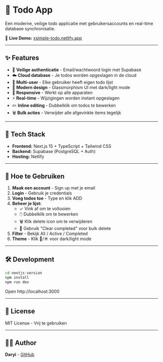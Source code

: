 # 📝 Todo App

Een moderne, veilige todo applicatie met gebruikersaccounts en real-time database synchronisatie.

🔗 **Live Demo:** [xsimple-todo.netlify.app](https://xsimple-todo.netlify.app)

---

## ✨ Features

- 🔐 **Veilige authenticatie** - Email/wachtwoord login met Supabase
- ☁️ **Cloud database** - Je todos worden opgeslagen in de cloud
- 👥 **Multi-user** - Elke gebruiker heeft eigen todo lijst
- 🎨 **Modern design** - Glassmorphism UI met dark/light mode
- 📱 **Responsive** - Werkt op alle apparaten
- ⚡ **Real-time** - Wijzigingen worden instant opgeslagen
- ✏️ **Inline editing** - Dubbelklik om todos te bewerken
- 🗑️ **Bulk acties** - Verwijder alle afgevinkte items tegelijk

---

## 🚀 Tech Stack

- **Frontend:** Next.js 15 + TypeScript + Tailwind CSS
- **Backend:** Supabase (PostgreSQL + Auth)
- **Hosting:** Netlify

---

## 📖 Hoe te Gebruiken

1. **Maak een account** - Sign up met je email
2. **Login** - Gebruik je credentials
3. **Voeg todos toe** - Type en klik ADD
4. **Beheer je lijst:**
   - ✓ Vink af om te voltooien
   - 🖱️ Dubbelklik om te bewerken
   - 🗑️ Klik delete icon om te verwijderen
   - 🧹 Gebruik "Clear completed" voor bulk delete
5. **Filter** - Bekijk All / Active / Completed
6. **Theme** - Klik 🌙/☀️ voor dark/light mode

---

## 🛠️ Development

```bash
cd nextjs-version
npm install
npm run dev
```

Open http://localhost:3000

---

## 📄 License

MIT License - Vrij te gebruiken

---

## 👨‍💻 Author

**Daryi** - [GitHub](https://github.com/Daryii)


